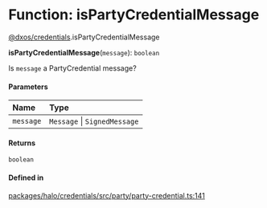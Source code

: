 # Function: isPartyCredentialMessage

[@dxos/credentials](../modules/dxos_credentials.md).isPartyCredentialMessage

**isPartyCredentialMessage**(`message`): `boolean`

Is `message` a PartyCredential message?

#### Parameters

| Name | Type |
| :------ | :------ |
| `message` | `Message` \| `SignedMessage` |

#### Returns

`boolean`

#### Defined in

[packages/halo/credentials/src/party/party-credential.ts:141](https://github.com/dxos/dxos/blob/db8188dae/packages/halo/credentials/src/party/party-credential.ts#L141)
